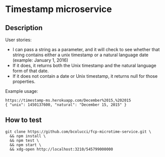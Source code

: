 
# Timestamp microservice

## Description

User stories:
- I can pass a string as a parameter, and it will check to see whether that string
contains either a unix timestamp or a natural language date (example: January 1, 2016)
- If it does, it returns both the Unix timestamp and the natural language form of that date.
- If it does not contain a date or Unix timestamp, it returns null for those properties.

Example usage:

    https://timestamp-ms.herokuapp.com/December%2015,%202015
    { "unix": 1450137600, "natural": "December 15, 2015" }

## How to test

    git clone https://github.com/bcolucci/fcp-microtime-service.git \
      && npm install \
      && npm test \
      && npm start \
      && xdg-open http://localhost:3210/545799000000
